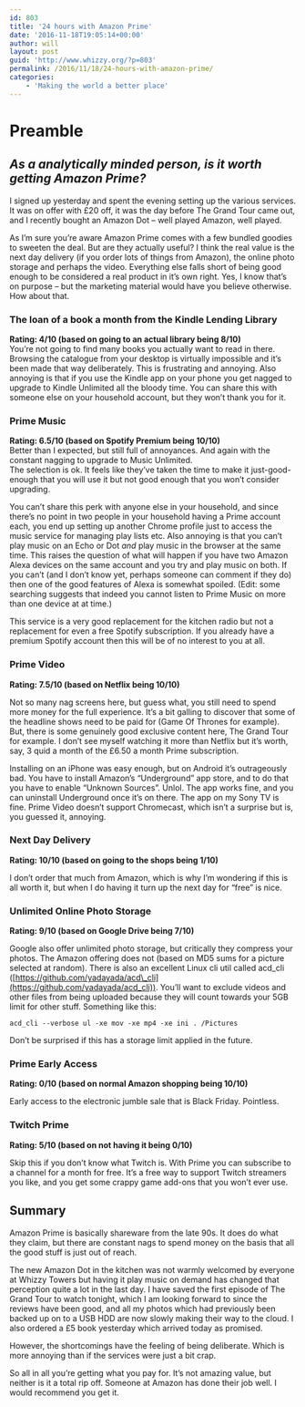 ```yaml
---
id: 803
title: '24 hours with Amazon Prime'
date: '2016-11-18T19:05:14+00:00'
author: will
layout: post
guid: 'http://www.whizzy.org/?p=803'
permalink: /2016/11/18/24-hours-with-amazon-prime/
categories:
    - 'Making the world a better place'
---
```


# Preamble

## ***As a analytically minded person, is it worth getting Amazon Prime?***

I signed up yesterday and spent the evening setting up the various services. It was on offer with £20 off, it was the day before The Grand Tour came out, and I recently bought an Amazon Dot – well played Amazon, well played.

As I’m sure you’re aware Amazon Prime comes with a few bundled goodies to sweeten the deal. But are they actually useful? I think the real value is the next day delivery (if you order lots of things from Amazon), the online photo storage and perhaps the video. Everything else falls short of being good enough to be considered a real product in it’s own right. Yes, I know that’s on purpose – but the marketing material would have you believe otherwise. How about that.

### The loan of a book a month from the Kindle Lending Library

**Rating: 4/10 (based on going to an actual library being 8/10)**  
You’re not going to find many books you actually want to read in there. Browsing the catalogue from your desktop is virtually impossible and it’s been made that way deliberately. This is frustrating and annoying. Also annoying is that if you use the Kindle app on your phone you get nagged to upgrade to Kindle Unlimited all the bloody time. You can share this with someone else on your household account, but they won’t thank you for it.

### Prime Music

**Rating: 6.5/10 (based on Spotify Premium being 10/10)**  
Better than I expected, but still full of annoyances. And again with the constant nagging to upgrade to Music Unlimited.  
The selection is ok. It feels like they’ve taken the time to make it just-good-enough that you will use it but not good enough that you won’t consider upgrading.

You can’t share this perk with anyone else in your household, and since there’s no point in two people in your household having a Prime account each, you end up setting up another Chrome profile just to access the music service for managing play lists etc. Also annoying is that you can’t play music on an Echo or Dot *and* play music in the browser at the same time. This raises the question of what will happen if you have two Amazon Alexa devices on the same account and you try and play music on both. If you can’t (and I don’t know yet, perhaps someone can comment if they do) then one of the good features of Alexa is somewhat spoiled. (Edit: some searching suggests that indeed you cannot listen to Prime Music on more than one device at at time.)

This service is a very good replacement for the kitchen radio but not a replacement for even a free Spotify subscription. If you already have a premium Spotify account then this will be of no interest to you at all.

### Prime Video

**Rating: 7.5/10 (based on Netflix being 10/10)**

Not so many nag screens here, but guess what, you still need to spend more money for the full experience. It’s a bit galling to discover that some of the headline shows need to be paid for (Game Of Thrones for example). But, there is some genuinely good exclusive content here, The Grand Tour for example. I don’t see myself watching it more than Netflix but it’s worth, say, 3 quid a month of the £6.50 a month Prime subscription.

Installing on an iPhone was easy enough, but on Android it’s outrageously bad. You have to install Amazon’s “Underground” app store, and to do that you have to enable “Unknown Sources”. Unlol. The app works fine, and you can uninstall Underground once it’s on there. The app on my Sony TV is fine. Prime Video doesn’t support Chromecast, which isn’t a surprise but is, you guessed it, annoying.

### Next Day Delivery

**Rating: 10/10 (based on going to the shops being 1/10)**

I don’t order that much from Amazon, which is why I’m wondering if this is all worth it, but when I do having it turn up the next day for “free” is nice.

### Unlimited Online Photo Storage

**Rating: 9/10 (based on Google Drive being 7/10)**

Google also offer unlimited photo storage, but critically they compress your photos. The Amazon offering does not (based on MD5 sums for a picture selected at random). There is also an excellent Linux cli util called acd\_cli ([https://github.com/yadayada/acd\_cli](https://github.com/yadayada/acd_cli)). You’ll want to exclude videos and other files from being uploaded because they will count towards your 5GB limit for other stuff. Something like this:

```
acd_cli --verbose ul -xe mov -xe mp4 -xe ini . /Pictures
```

Don’t be surprised if this has a storage limit applied in the future.

### Prime Early Access

**Rating: 0/10 (based on normal Amazon shopping being 10/10)**

Early access to the electronic jumble sale that is Black Friday. Pointless.

### Twitch Prime

**Rating: 5/10 (based on not having it being 0/10)**

Skip this if you don’t know what Twitch is. With Prime you can subscribe to a channel for a month for free. It’s a free way to support Twitch streamers you like, and you get some crappy game add-ons that you won’t ever use.

## Summary

Amazon Prime is basically shareware from the late 90s. It does do what they claim, but there are constant nags to spend money on the basis that all the good stuff is just out of reach.

The new Amazon Dot in the kitchen was not warmly welcomed by everyone at Whizzy Towers but having it play music on demand has changed that perception quite a lot in the last day. I have saved the first episode of The Grand Tour to watch tonight, which I am looking forward to since the reviews have been good, and all my photos which had previously been backed up on to a USB HDD are now slowly making their way to the cloud. I also ordered a £5 book yesterday which arrived today as promised.

However, the shortcomings have the feeling of being deliberate. Which is more annoying than if the services were just a bit crap.

So all in all you’re getting what you pay for. It’s not amazing value, but neither is it a total rip off. Someone at Amazon has done their job well. I would recommend you get it.